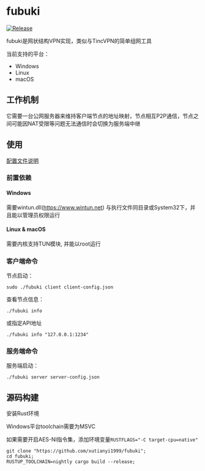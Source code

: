 # fubuki
[![Release](https://github.com/fly3366/fubuki/actions/workflows/rust.yml/badge.svg)](https://github.com/fly3366/fubuki/actions/workflows/rust.yml)

fubuki是网状结构VPN实现，类似与TincVPN的简单组网工具

当前支持的平台：

- Windows
- Linux
- macOS

## 工作机制

它需要一台公网服务器来维持客户端节点的地址映射，节点相互P2P通信，节点之间可能因NAT受限等问题无法通信时会切换为服务端中继

## 使用

[配置文件说明](https://github.com/xutianyi1999/fubuki/tree/master/cfg-example)
### 前置依赖

#### Windows
需要wintun.dll(https://www.wintun.net) 与执行文件同目录或System32下，并且能以管理员权限运行

#### Linux & macOS
需要内核支持TUN模块, 并能以root运行

### 客户端命令
节点启动：

```shell
sudo ./fubuki client client-config.json
```
查看节点信息：
```shell
./fubuki info
```
或指定API地址
```shell
./fubuki info "127.0.0.1:1234"
```
### 服务端命令
服务端启动：
```shell
./fubuki server server-config.json
```

## 源码构建
安装Rust环境

Windows平台toolchain需要为MSVC

如果需要开启AES-NI指令集，添加环境变量`RUSTFLAGS="-C target-cpu=native"`
```shell
git clone "https://github.com/xutianyi1999/fubuki";
cd fubuki;
RUSTUP_TOOLCHAIN=nightly cargo build --release;
```
